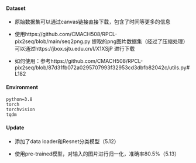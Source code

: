 #### Dataset

* 原始数据集可以通过canvas链接直接下载，包含了时间等更多的信息

* 使用https://github.com/CMACH508/RPCL-pix2seq/blob/main/seq2png.py 提取的png图片数据集（经过了压缩处理）可以通过https://jbox.sjtu.edu.cn/l/X1XSjP 进行下载

* 如何使用：参考https://github.com/CMACH508/RPCL-pix2seq/blob/87d31fb072a0295707993f32953cd3dbfb82042c/utils.py#L182

  

#### Environment

```
python=3.8
torch
torchvision
tqdm
```



#### Update

* 添加了data loader和Resnet分类模型（5.12）

* 使用pre-trained模型，对输入的图片进行归一化，准确率80.5%（5.13）

